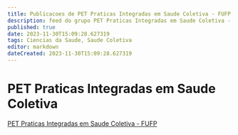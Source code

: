 ```yaml
---
title: Publicacoes de PET Praticas Integradas em Saude Coletiva - FUFP 
description: feed do grupo PET Praticas Integradas em Saude Coletiva - FUFP
published: true
date: 2023-11-30T15:09:28.627319
tags: Ciencias da Saude, Saude Coletiva
editor: markdown
dateCreated: 2023-11-30T15:09:28.627319
---
```


# PET Praticas Integradas em Saude Coletiva
[PET Praticas Integradas em Saude Coletiva - FUFP](/grupo/35PETPraticasIntegradasemSaudeColetivaFUFP.md)